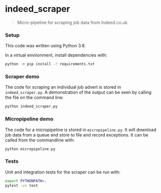 # indeed_scraper
> Micro-pipeline for scraping job data from Indeed.co.uk

### Setup

This code was written using Python 3.8.

In a virtual environment, install dependencies with:

```bash
python -m pip install -r requirements.txt
```

### Scraper demo

The code for scraping an individual job advert is stored in
`indeed_scraper.py`.  A demonstration of the output can be seen by calling the
file on the command line:

```bash
python indeed_scraper.py
```

### Micropipeline demo

The code for a micropipeline is stored in `micropipeline.py`.  It will download
job data from a queue and store to file and record exceptions.  It can be
called from the commandline with:

```bash
python micropipeline.py
```

### Tests

Unit and integration tests for the scraper can be run with:

```bash
export PYTHONPATH=.
pytest -vs test
```
